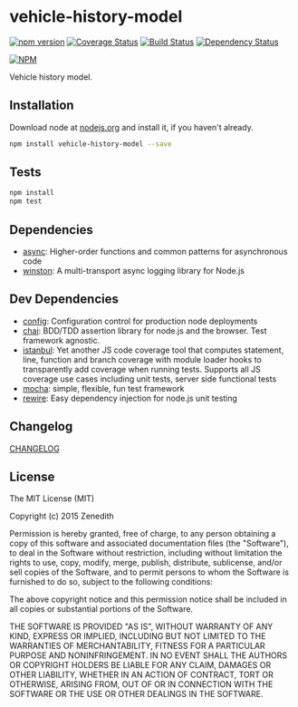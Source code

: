 # vehicle-history-model
[![npm version](https://badge.fury.io/js/vehicle-history-model.svg)](http://badge.fury.io/js/vehicle-history-model)
[![Coverage Status](https://coveralls.io/repos/vehicle-history/npm-vehicle-history-model/badge.svg?branch=master)](https://coveralls.io/r/vehicle-history/npm-vehicle-history-model?branch=master)
[![Build Status](https://travis-ci.org/vehicle-history/npm-vehicle-history-model.svg?branch=master)](https://travis-ci.org/vehicle-history/npm-vehicle-history-model)
[![Dependency Status](https://david-dm.org/vehicle-history/npm-vehicle-history-model.svg)](https://david-dm.org/vehicle-history/npm-vehicle-history-model)

[![NPM](https://nodei.co/npm/vehicle-history-model.png?downloads=true&downloadRank=true&stars=true)](https://nodei.co/npm/vehicle-history-model/)

Vehicle history model.

## Installation

Download node at [nodejs.org](http://nodejs.org) and install it, if you haven't already.

```sh
npm install vehicle-history-model --save
```


## Tests

```sh
npm install
npm test
```

## Dependencies

- [async](https://github.com/caolan/async): Higher-order functions and common patterns for asynchronous code
- [winston](https://github.com/flatiron/winston): A multi-transport async logging library for Node.js

## Dev Dependencies

- [config](https://github.com/lorenwest/node-config): Configuration control for production node deployments
- [chai](https://github.com/chaijs/chai): BDD/TDD assertion library for node.js and the browser. Test framework agnostic.
- [istanbul](https://github.com/gotwarlost/istanbul): Yet another JS code coverage tool that computes statement, line, function and branch coverage with module loader hooks to transparently add coverage when running tests. Supports all JS coverage use cases including unit tests, server side functional tests
- [mocha](https://github.com/mochajs/mocha): simple, flexible, fun test framework
- [rewire](https://github.com/jhnns/rewire): Easy dependency injection for node.js unit testing


## Changelog

[CHANGELOG](CHANGELOG.md)


## License
The MIT License (MIT)

Copyright (c) 2015 Zenedith

Permission is hereby granted, free of charge, to any person obtaining a copy
of this software and associated documentation files (the "Software"), to deal
in the Software without restriction, including without limitation the rights
to use, copy, modify, merge, publish, distribute, sublicense, and/or sell
copies of the Software, and to permit persons to whom the Software is
furnished to do so, subject to the following conditions:

The above copyright notice and this permission notice shall be included in all
copies or substantial portions of the Software.

THE SOFTWARE IS PROVIDED "AS IS", WITHOUT WARRANTY OF ANY KIND, EXPRESS OR
IMPLIED, INCLUDING BUT NOT LIMITED TO THE WARRANTIES OF MERCHANTABILITY,
FITNESS FOR A PARTICULAR PURPOSE AND NONINFRINGEMENT. IN NO EVENT SHALL THE
AUTHORS OR COPYRIGHT HOLDERS BE LIABLE FOR ANY CLAIM, DAMAGES OR OTHER
LIABILITY, WHETHER IN AN ACTION OF CONTRACT, TORT OR OTHERWISE, ARISING FROM,
OUT OF OR IN CONNECTION WITH THE SOFTWARE OR THE USE OR OTHER DEALINGS IN THE
SOFTWARE.